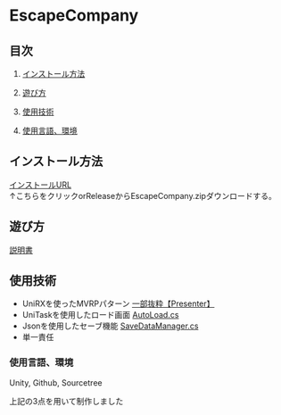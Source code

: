 # EscapeCompany
## 目次
1. [インストール方法](https://github.com/BAKUSOUMARU/EscapeCompany#インストール方法)<BR>
  
  2. [遊び方](https://github.com/BAKUSOUMARU/EscapeCompany#遊び方)<BR> 
  
  3. [使用技術](https://github.com/BAKUSOUMARU/EscapeCompany#使用技術)<BR>
  
  4.  [使用言語、環境](https://github.com/BAKUSOUMARU/EscapeCompany#使用言語、環境)<BR>
  ## インストール方法
[インストールURL](https://github.com/BAKUSOUMARU/EscapeCompany/releases/download/3.1/EscapeCompany.zip)<BR>
↑こちらをクリックorReleaseからEscapeCompany.zipダウンロードする。

  ## 遊び方
    
  [説明書](https://github.com/BAKUSOUMARU/EscapeCompany/blob/main/Assets/sprite/BackScreen/tutorial.png)<BR>
  
  ## 使用技術
  - UniRXを使ったMVRPパターン
  [一部抜粋【Presenter】](https://github.com/BAKUSOUMARU/EscapeCompany/tree/main/Assets/script/Presenter)<BR>
  - UniTaskを使用したロード画面
  [AutoLoad.cs](https://github.com/BAKUSOUMARU/EscapeCompany/blob/main/Assets/script/SceneLoad/AutoLoad.cs)<BR>
  - Jsonを使用したセーブ機能
  [SaveDataManager.cs](https://github.com/BAKUSOUMARU/EscapeCompany/blob/main/Assets/script/Manager/SaveDataManager.cs)<BR>
  - 単一責任
  
  
  
### 使用言語、環境
Unity, Github, Sourcetree

上記の3点を用いて制作しました
